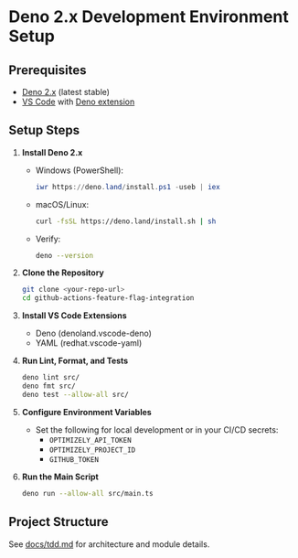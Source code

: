 # Deno 2.x Development Environment Setup

## Prerequisites
- [Deno 2.x](https://deno.com/manual@v2.0.0/getting_started/installation) (latest stable)
- [VS Code](https://code.visualstudio.com/) with [Deno extension](https://marketplace.visualstudio.com/items?itemName=denoland.vscode-deno)

## Setup Steps

1. **Install Deno 2.x**
   - Windows (PowerShell):
     ```powershell
     iwr https://deno.land/install.ps1 -useb | iex
     ```
   - macOS/Linux:
     ```sh
     curl -fsSL https://deno.land/install.sh | sh
     ```
   - Verify:
     ```sh
     deno --version
     ```

2. **Clone the Repository**
   ```sh
   git clone <your-repo-url>
   cd github-actions-feature-flag-integration
   ```

3. **Install VS Code Extensions**
   - Deno (denoland.vscode-deno)
   - YAML (redhat.vscode-yaml)

4. **Run Lint, Format, and Tests**
   ```sh
   deno lint src/
   deno fmt src/
   deno test --allow-all src/
   ```

5. **Configure Environment Variables**
   - Set the following for local development or in your CI/CD secrets:
     - `OPTIMIZELY_API_TOKEN`
     - `OPTIMIZELY_PROJECT_ID`
     - `GITHUB_TOKEN`

6. **Run the Main Script**
   ```sh
   deno run --allow-all src/main.ts
   ```

## Project Structure
See [docs/tdd.md](./tdd.md) for architecture and module details.
